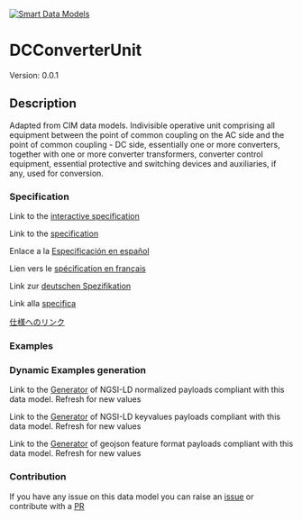 [![Smart Data Models](https://smartdatamodels.org/wp-content/uploads/2022/01/SmartDataModels_logo.png "Logo")](https://smartdatamodels.org)
# DCConverterUnit
Version: 0.0.1

## Description 

Adapted from CIM data models. Indivisible operative unit comprising all equipment between the point of common coupling on the AC side and the point of common coupling - DC side, essentially one or more converters, together with one or more converter transformers, converter control equipment, essential protective and switching devices and auxiliaries, if any, used for conversion.
### Specification

Link to the [interactive specification](https://swagger.lab.fiware.org/?url=https://smart-data-models.github.io/dataModel.EnergyCIM/DCConverterUnit/swagger.yaml)

Link to the [specification](https://github.com/smart-data-models/dataModel.EnergyCIM/blob/master/DCConverterUnit/doc/spec.md)

Enlace a la [Especificación en español](https://github.com/smart-data-models/dataModel.EnergyCIM/blob/master/DCConverterUnit/doc/spec_ES.md)

Lien vers le [spécification en français](https://github.com/smart-data-models/dataModel.EnergyCIM/blob/master/DCConverterUnit/doc/spec_FR.md)

Link zur [deutschen Spezifikation](https://github.com/smart-data-models/dataModel.EnergyCIM/blob/master/DCConverterUnit/doc/spec_DE.md)

Link alla [specifica](https://github.com/smart-data-models/dataModel.EnergyCIM/blob/master/DCConverterUnit/doc/spec_IT.md)

[仕様へのリンク](https://github.com/smart-data-models/dataModel.EnergyCIM/blob/master/DCConverterUnit/doc/spec_JA.md)
### Examples
### Dynamic Examples generation

Link to the [Generator](https://smartdatamodels.org/extra/ngsi-ld_generator.php?schemaUrl=https://raw.githubusercontent.com/smart-data-models/dataModel.EnergyCIM/master/DCConverterUnit/schema.json&email=info@smartdatamodels.org) of NGSI-LD normalized payloads compliant with this data model. Refresh for new values

Link to the [Generator](https://smartdatamodels.org/extra/ngsi-ld_generator_keyvalues.php?schemaUrl=https://raw.githubusercontent.com/smart-data-models/dataModel.EnergyCIM/master/DCConverterUnit/schema.json&email=info@smartdatamodels.org) of NGSI-LD keyvalues payloads compliant with this data model. Refresh for new values

Link to the [Generator](https://smartdatamodels.org/extra/geojson_features_generator.php?schemaUrl=https://raw.githubusercontent.com/smart-data-models/dataModel.EnergyCIM/master/DCConverterUnit/schema.json&email=info@smartdatamodels.org) of geojson feature format payloads compliant with this data model. Refresh for new values
### Contribution

 If you have any issue on this data model you can raise an [issue](https://github.com/smart-data-models/dataModel.EnergyCIM/issues)  or contribute with a [PR](https://github.com/smart-data-models/dataModel.EnergyCIM/pulls)